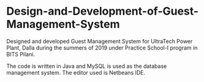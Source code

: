 # Design-and-Development-of-Guest-Management-System

Designed and developed Guest Management System for UltraTech Power Plant, Dalla during the summers of 2019 under Practice School-I program in BITS Pilani.

The code is written in Java and MySQL is used as the database management system. The editor used is Netbeans IDE.  